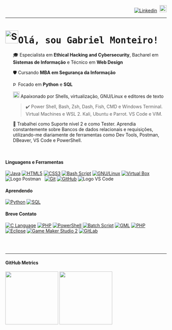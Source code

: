 <div>
  <p align="right">  
    <a href="https://www.linkedin.com/in/gltm-jrsoftwaredeveloper"><img src="https://img.shields.io/badge/-LinkedIn-blue?style=flat&logo=Linkedin&logoColor=white" alt="Linkedin" title="Já se conectou hoje?"/></a>&nbsp;  
    <a href="https://github.com/gabrielltmonteiro?tab=followers" title="" alt=""><img src="https://img.shields.io/github/followers/gabrielltmonteiro?label=follow&style=social" height="22" title="Follow me"></a>
  </p>
  <hr>
  <h1 id="1"><img src="http://i.imgur.com/Cj4rMrS.gif" height="40" alt="Swimming Octocat" title="Swimming Octocat"><samp>Olá, sou Gabriel Monteiro!</samp></h1>
  <ul>
  <p>🎓 Especialista em <b>Ethical Hacking and Cybersecurity</b>, Bacharel em <b>Sistemas de Informação</b> e Técnico em <b>Web Design</b><br>
  <p>🛡️ Cursando <b>MBA em Segurança da Informação</b></p>
  <p><img src="https://upload.wikimedia.org/wikipedia/commons/c/c3/Python-logo-notext.svg" alt="Python Logo" width="12"> Focado em <b>Python</b> e <b>SQL</b><br></p> 
  <p><img src="https://cdn.terminaltrove.com/m/38488c40-b2f2-432b-af8a-91cf0d1ad9b7.png" alt="Hyper Logo" width="20"> Apaixonado por Shells, virtualização, GNU/Linux e editores de texto<br>
  <blockquote>✔️ Power Shell, Bash, Zsh, Dash, Fish, CMD e Windows Terminal. Virtual Machines e WSL 2. Kali, Ubuntu e Parrot. VS Code e VIM.<br></blockquote></p>
  💼 Trabalhei como Suporte nível 2 e como Tester. Aprendia constantemente sobre Bancos de dados relacionais e requisições, utilizando-me diariamente de ferramentas como Dev Tools, Postman, DBeaver, VS Code e PowerShell. </p><br>
</div>
<div>
  <h4 id="2" align="left">Linguagens e Ferramentas</h4> 
  <p align="left">
      <a href="# "><img src="https://img.shields.io/badge/java-%23ED8B00.svg?&style=for-the-badge&logo=java&logoColor=white" alt="Java" title="Back-end: Java"/></a>
      <a href="# "><img src="https://img.shields.io/badge/html5%20-%23E34F26.svg?&style=for-the-badge&logo=html5&logoColor=white" alt="HTML5" title="Front-end: HTML"/></a>
      <a href="# "><img src="https://img.shields.io/badge/css3%20-%231572B6.svg?&style=for-the-badge&logo=css3&logoColor=white" alt="CSS3" title="Front-end: CSS"/></a>
      <a href="# "><img src="https://img.shields.io/badge/bash%20script-%23121011.svg?&style=for-the-badge&logo=gnu-bash&logoColor=white" alt="Bash Script" title="Bash Script" /></a>        
      <a href="# "><img src="https://img.shields.io/badge/Linux-FCC624?style=for-the-badge&logo=linux&logoColor=black" alt="GNU/Linux" title="Virtualização: GNU/Linux"/></a>
      <a href="# "><img src="https://img.shields.io/badge/VirtualBox%20-%23000070.svg?&style=for-the-badge&logo=virtualbox&logoColor=white" alt="Virtual Box" title="Virtualização: Virtual Box"/></a>
      <a href"# "><img src="https://img.shields.io/badge/Postman-FF6C37?style=for-the-badge&logo=postman&logoColor=white" alt="Logo Postman" title="API-client: Postman"/></a>
      <a href"# "><img src="https://img.shields.io/badge/DBeaver-9F8170.svg?style=for-the-badge&logo=visual-studio-code&logoColor=white" alt="" title="SGBD-client: DBeaver"/></a>
      <a href"# "><img src="https://img.shields.io/badge/DevTools-323232.svg?style=for-the-badge&logo=visual-studio-code&logoColor=white" alt="" title="Debugger: DevTools"/></a>
      <a href="# "><img src="https://img.shields.io/badge/git%20-%23F05033.svg?&style=for-the-badge&logo=git&logoColor=white" alt="Git" title="Versionamento: Git"/></a>  
      <a href="# "><img src="https://img.shields.io/badge/github%20-%23121011.svg?&style=for-the-badge&logo=github&logoColor=white" alt="GitHub" title="Versionamento: GitHub"/></a>
      <a href"# "><img src="https://img.shields.io/badge/VS%20Code-0078d7.svg?style=for-the-badge&logo=visual-studio-code&logoColor=white" alt="Logo VS Code" title="IDE: Visual Studio Code"/></a> 
  </p>                                                                                                  
</div>
<div>
  <h4 id="3" align="left">Aprendendo</h4> 
    <a href="# "><img src="https://img.shields.io/badge/Python-306998.svg?&style=for-the-badge&logo=python&logoColor=FFD43B" alt="Python" title="Linguagem de Programação: Python" /></a>
  <a href="# "><img src="https://img.shields.io/badge/sql-F29111.svg?style=for-the-badge&logo=sql&logoColor=00618A" alt="SQL" title=":SQL" /></a>
</div>
<div>  
  <h4 id="4" align="left">Breve Contato</h4> 
  <p>
    <a href="# "><img src="https://img.shields.io/badge/language-00599C.svg?style=for-the-badge&logo=c&logoColor=white" alt="C Language" title="Linguagem de Programação: C" /></a>
    <a href="# "><img src="https://img.shields.io/badge/php-%23777BB4.svg?style=for-the-badge&logo=php&logoColor=white" alt="PHP" title="Linguagem de Programação: PHP" /></a>
    <a href="# "><img src="https://img.shields.io/badge/PowerShell-%235391FE.svg?style=for-the-badge&logo=powershell&logoColor=white" alt="PowerShell" title="Linguagem: PowerShell Script" /></a>
    <a href="# "><img src="https://img.shields.io/badge/batch%20script-121011.svg?style=for-the-badge&logo=batch&logoColor=00ff00" alt="Batch Script" title="Linguagem: Batch Script" /></a>
    <a href="# "><img src="https://img.shields.io/badge/GML-1D1E2C.svg?style=for-the-badge&logo=gml&logoColor=white" alt="GML" title="Linguagem de Programação para Games: Game Maker Language" /></a>
    <a href="# "><img src="https://img.shields.io/badge/NetBeans-1B6AC6.svg?style=for-the-badge&logo=apache-netbeans-ide&logoColor=white" alt="PHP" title="IDE: NetBeans" /></a>
     <a href="# "><img src="https://img.shields.io/badge/-Eclipse-2C2255?style=for-the-badge&logo=eclipse&logoColor=white" alt="Eclipse" title="IDE: Eclipse"/></a>
    <a href="# "><img src="https://img.shields.io/badge/Game%20Maker%20Studio%202-1D1E2C.svg?style=for-the-badge&logo=gamemaker&logoColor=white" alt="Game Maker Studio 2" title="IDE: Game Maker Studio 2" /></a>
    <a href="# "><img src="https://img.shields.io/badge/GitLab%20-14354C.svg?&style=for-the-badge&logo=gitlab" alt="GitLab" title="IDE Online:      GitLab      "/></a>
  </p><br><br><hr>   
</div>
<div id="5" align="left">
  <h4>GitHub Metrics</h4>
  <p>
    <a href="https://github.com/gabrielltmonteiro">
      <img height="165em" src="https://github-readme-stats.vercel.app/api?username=gabrielltmonteiro&layout=compact&show_icons=true&theme=radical&include_all_commits=true&count_private=true"/></a>
    <a href="https://gabrielltmonteiro.github.io/">
      <img height="165em" src="https://github-readme-stats.vercel.app/api/top-langs/?username=gabrielltmonteiro&layout=compact&langs_count=7&theme=radical"/></a>
  </p>
</div>    
 <!--<p align="right"> 
    <a href="https://systemgang.blogspot.com/" title="Quer aprender um pouco sobre Estrutura de Dados?"><img src="https://img.shields.io/twitter/url?color=orange&label=System_Gang&logo=blogger&logoColor=white&style=flat&url=https%3A%2F%2Fsystemgang.blogspot.com"></a>&nbsp;
     <a href="https://senhordesenvolvedor.wordpress.com/" title="Apenas para Newbies: Ambiente Java!"><img src="https://img.shields.io/twitter/url?color=white&label=Sr.%20Desenvolvedor&logo=wordpress&style=flat&url=https%3A%2F%2Fsenhordesenvolvedor.wordpress.com%2F"></a>&nbsp;
     <a href="https://twitch.tv/system_gang" title="Volto já!☕"><img alt="Twitch Status" src="https://img.shields.io/twitch/status/system_gang?color=d60087&label=Live&logo=twitch&logoColor=white"></a>&nbsp; 
     <a href="https://discord.gg/Bu78wBZ" title="Que tal bater um papo?"><img alt="Discord" src="https://img.shields.io/discord/750976315880112189?color=green&label=Chat&logo=discord&logoColor=white"></a> -->        
<!-- Cursos que estou fazendo! >>>> ... Git e GitHub
  <!-- Adicionar em Linguagens, JavaScript, C# e Json.
  <br><br>
  <!--
  Software de Controle Financeiro, software multiplataforma em 3 linguagens de tipos diferentes, entender e praticar Banco de Dados.
  praticando Emacs
  <li>📝 Escrevo neste <a href="https://systemgang.blogspot.com" target="_blank" title="System_Gang">Blog</a>, porque acredito que o conhecimento deve ser compartilhado.</li>
  Montar quadro de programação da twitch e colar essa tag depois de pretendo retornar <a href="https://www.twitch.tv/system_gang/schedule target="_blank" title="Próximas lives">em breve</a> outra ideia é colocar title="1 de janeiro" por exemplo raxod502 
  <li>🎥 Fui Streamer da <a href="https://www.twitch.tv/system_gang" target="_blank" title="Roxinha">Twitch</a> e pretendo retornar.</li> 
-->
<!-- ABOUT MARKDOWN AND GH STATUS
<a name=“section”><a/>
--
<p align="center"> <!--Minhas Linguagens Mais Usadas no GitHub -- >
  <img src="https://github-readme-stats.vercel.app/api/top-langs/?username=gabrielltmonteiro&theme=blue-white"></img>
</p>
<p align="center"> <!--Contador de Views do Perfil-- >
  <img src="https://komarev.com/ghpvc/?username=gabrielltmonteiro" alt="gabrielltmonteiro" /> <!---- >
</p>
<img src="https://devicons.github.io/devicon/devicon.git/icons/react/react-original-wordmark.svg" alt="react" width="40" height="40"/> <!--ícones-- >
<img align="center" src="https://cdn.jsdelivr.net/npm/simple-icons@3.0.1/icons/codepen.svg" alt="gabriel" height="20" width="20" /></a>
--
trabalhando em.. aprendendo a.. colaborando com.. procurando ajuda para.. me pergunte sobre.. me encontre.. fatos divertidos..
--
[//]: # "Markdown" 
<!--HTML-- >
--
<img src="https://img.shields.io/badge/-Mostrar-brightgreen"/>
--
[Âncora Markdown](#ancora-markdown)          //Âncora Markdown
## Ancora Markdown 
[Âncora Markdown](#section)                  //Âncora Markdown & HTML
## <a name=“section”><a/> Âncora Markdown
<a href="#ancora">Âncora HTML</a>            //Âncora HTML
<h2 id="ancora">Âncora HTML</h2>
//<h2 name="ancora">Âncora HTML</h2>         //Funciona Também


<!--Toggle >v -- >
<details>
  <summary><samp><b>Ver Mais / Menos</b></summary>
  <section>
    <div>
    </div>
  </section>
</details>
-->
